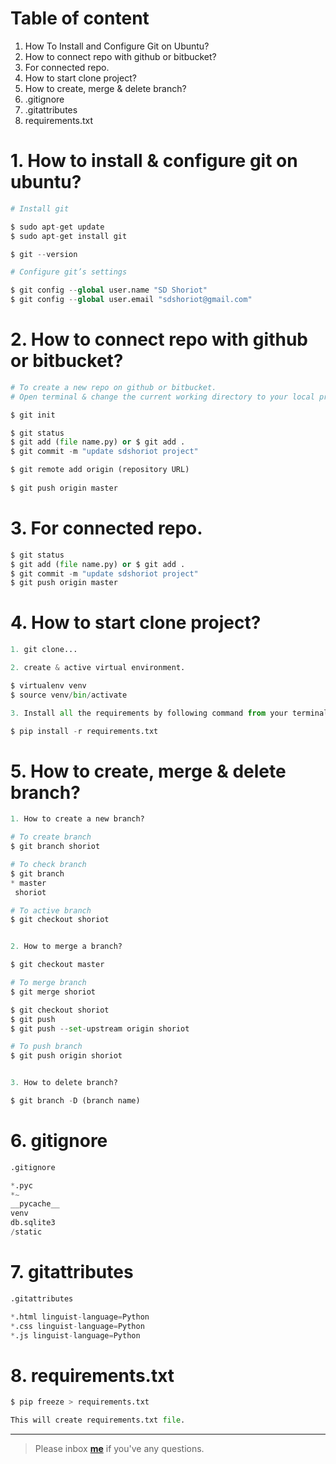 # Table of content

1. How To Install and Configure Git on Ubuntu? 
2. How to connect repo with github or bitbucket?
3. For connected repo.
4. How to start clone project?
5. How to create, merge & delete branch?
6. .gitignore
7. .gitattributes
8. requirements.txt


# 1. How to install & configure git on ubuntu? 
```python
# Install git

$ sudo apt-get update
$ sudo apt-get install git

$ git --version

# Configure git’s settings

$ git config --global user.name "SD Shoriot"
$ git config --global user.email "sdshoriot@gmail.com"
```

# 2. How to connect repo with github or bitbucket?
```python
# To create a new repo on github or bitbucket.
# Open terminal & change the current working directory to your local project.

$ git init

$ git status
$ git add (file name.py) or $ git add .
$ git commit -m "update sdshoriot project"

$ git remote add origin (repository URL)
 
$ git push origin master
```

# 3. For connected repo.
```python
$ git status
$ git add (file name.py) or $ git add .
$ git commit -m "update sdshoriot project"
$ git push origin master
```

# 4. How to start clone project?
```python
1. git clone...

2. create & active virtual environment.

$ virtualenv venv
$ source venv/bin/activate

3. Install all the requirements by following command from your terminal:

$ pip install -r requirements.txt
```

# 5. How to create, merge & delete branch?
```python
1. How to create a new branch?

# To create branch
$ git branch shoriot

# To check branch
$ git branch 
* master
 shoriot

# To active branch
$ git checkout shoriot


2. How to merge a branch?

$ git checkout master 

# To merge branch
$ git merge shoriot

$ git checkout shoriot
$ git push 
$ git push --set-upstream origin shoriot

# To push branch
$ git push origin shoriot


3. How to delete branch?

$ git branch -D (branch name) 
```

# 6. gitignore
```python
.gitignore

*.pyc
*~
__pycache__
venv
db.sqlite3
/static
```

# 7. gitattributes
```python
.gitattributes

*.html linguist-language=Python
*.css linguist-language=Python
*.js linguist-language=Python
```

# 8. requirements.txt
```python
$ pip freeze > requirements.txt

This will create requirements.txt file.
```

---

> Please inbox **[me](https://www.facebook.com/shoriot)** if you've any questions.